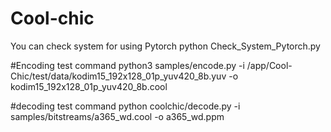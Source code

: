 # Cool-chic

You can check system for using Pytorch
python Check_System_Pytorch.py


#Encoding test command
python3 samples/encode.py -i /app/Cool-Chic/test/data/kodim15_192x128_01p_yuv420_8b.yuv -o kodim15_192x128_01p_yuv420_8b.cool

#decoding test command
python coolchic/decode.py -i samples/bitstreams/a365_wd.cool -o a365_wd.ppm 
